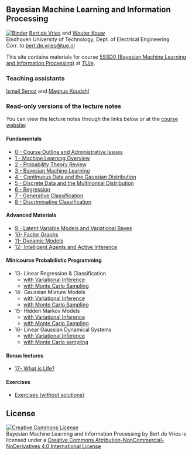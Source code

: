 ## Bayesian Machine Learning and Information Processing
[![Binder](https://mybinder.org/badge_logo.svg)](https://mybinder.org/v2/gh/bertdv/BMLIP/master)
[Bert de Vries](http://bertdv.nl) and [Wouter Kouw](https://biaslab.github.io/member/wouter/)                     
Eindhoven University of Technology, Dept. of Electrical Engineering        
Corr. to <bert.de.vries@tue.nl>

This site contains materials for course [5SSD0 (Bayesian Machine Learning and Information Processing)](http://bmlip.nl) at [TU/e](http://tue.nl).


### Teaching assistants
[Ismail Senoz](https://biaslab.github.io/member/ismail/) and [Magnus Koudahl](https://biaslab.github.io/member/magnus/)

### Read-only versions of the lecture notes

You can view the lecture notes through the links below or at the [course website](http://bmlip.nl):

#### Fundamentals

- [0 - Course Outline and Administrative Issues](http://nbviewer.ipython.org/github/bertdv/BMLIP/blob/master/lessons/notebooks/Course-Outline-and-Admin-Issues.ipynb)
- [1 - Machine Learning Overview](http://nbviewer.ipython.org/github/bertdv/BMLIP/blob/master/lessons/notebooks/Machine-Learning-Overview.ipynb)
- [2 - Probability Theory Review](http://nbviewer.ipython.org/github/bertdv/BMLIP/blob/master/lessons/notebooks/Probability-Theory-Review.ipynb)
- [3 - Bayesian Machine Learning](http://nbviewer.ipython.org/github/bertdv/BMLIP/blob/master/lessons/notebooks/Bayesian-Machine-Learning.ipynb)
- [4 - Continuous Data and the Gaussian Distribution](http://nbviewer.ipython.org/github/bertdv/BMLIP/blob/master/lessons/notebooks/The-Gaussian-Distribution.ipynb)
- [5 - Discrete Data and the Multinomial Distribution](http://nbviewer.ipython.org/github/bertdv/BMLIP/blob/master/lessons/notebooks/The-Multinomial-Distribution.ipynb)
- [6 - Regression](http://nbviewer.ipython.org/github/bertdv/BMLIP/blob/master/lessons/notebooks/Regression.ipynb)
- [7 - Generative Classification](http://nbviewer.ipython.org/github/bertdv/BMLIP/blob/master/lessons/notebooks/Generative-Classification.ipynb)
- [8 - Discriminative Classification](http://nbviewer.ipython.org/github/bertdv/BMLIP/blob/master/lessons/notebooks/Discriminative-Classification.ipynb)

#### Advanced Materials

- [9 - Latent Variable Models and Variational Bayes](http://nbviewer.ipython.org/github/bertdv/BMLIP/blob/master/lessons/notebooks/Latent-Variable-Models-and-VB.ipynb)
- [10- Factor Graphs](http://nbviewer.ipython.org/github/bertdv/BMLIP/blob/master/lessons/notebooks/Factor-Graphs.ipynb)
- [11- Dynamic Models](http://nbviewer.ipython.org/github/bertdv/BMLIP/blob/master/lessons/notebooks/Dynamic-Models.ipynb)
- [12- Intelligent Agents and Active Inference](http://nbviewer.ipython.org/github/bertdv/BMLIP/blob/master/lessons/notebooks/Intelligent-Agents-and-Active-Inference.ipynb)

#### Minicourse Probabilistic Programming

- 13- Linear Regression & Classification    
  - [with Variational Inference](http://nbviewer.ipython.org/github/bertdv/BMLIP/blob/master/lessons/notebooks/probprog/Probabilistic-Programming-1-variational.ipynb)
  - [with Monte Carlo Sampling](http://nbviewer.ipython.org/github/bertdv/BMLIP/blob/master/lessons/notebooks/probprog/Probabilistic-Programming-1-sampling.ipynb)  
- 14- Gaussian Mixture Models    
  - [with Variational Inference](http://nbviewer.ipython.org/github/bertdv/BMLIP/blob/master/lessons/notebooks/probprog/Probabilistic-Programming-2-variational.ipynb)       
  - [with Monte Carlo Sampling](http://nbviewer.ipython.org/github/bertdv/BMLIP/blob/master/lessons/notebooks/probprog/Probabilistic-Programming-2-sampling.ipynb)
- 15- Hidden Markov Models    
  - [with Variational Inference](http://nbviewer.ipython.org/github/bertdv/BMLIP/blob/master/lessons/notebooks/probprog/Probabilistic-Programming-3-variational.ipynb)       
  - [with Monte Carlo Sampling](http://nbviewer.ipython.org/github/bertdv/BMLIP/blob/master/lessons/notebooks/probprog/Probabilistic-Programming-3-sampling.ipynb)  
- 16- Linear Gaussian Dynamical Systems
  - [with Variational Inference](http://nbviewer.ipython.org/github/bertdv/BMLIP/blob/master/lessons/notebooks/probprog/Probabilistic-Programming-4-variational.ipynb)
  - [with Monte Carlo sampling](http://nbviewer.ipython.org/github/bertdv/BMLIP/blob/master/lessons/notebooks/probprog/Probabilistic-Programming-4-sampling.ipynb)

#### Bonus lectures

- [17- What is Life?](http://nbviewer.ipython.org/github/bertdv/BMLIP/blob/master/lessons/notebooks/What-is-Life.ipynb)


#### Exercises

- [Exercises (without solutions)](http://nbviewer.ipython.org/github/bertdv/BMLIP/blob/master/lessons/notebooks/Exercises.ipynb)


## License

<a rel="license" href="http://creativecommons.org/licenses/by-nc-nd/4.0/"><img alt="Creative Commons License" style="border-width:0" src="https://i.creativecommons.org/l/by-nc-nd/4.0/88x31.png" /></a><br /><span xmlns:dct="http://purl.org/dc/terms/" property="dct:title">Bayesian Machine Learning and Information Processing</span> by <span xmlns:cc="http://creativecommons.org/ns#" property="cc:attributionName">Bert de Vries</span> is licensed under a <a rel="license" href="http://creativecommons.org/licenses/by-nc-nd/4.0/">Creative Commons Attribution-NonCommercial-NoDerivatives 4.0 International License</a>
